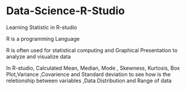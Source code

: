 # Data-Science-R-Studio 

Learning Statistic in R-studio

R is a programming Language

R is often used for statistical computing and Graphical Presentation to analyze and visualize data

In R-studio, Calculated Mean, Median, Mode , Skewness, Kurtosis, Box Plot,Variance ,Covarience and Standard deviation to see how is the reletionship between variables ,Data Distribution and Range of data

